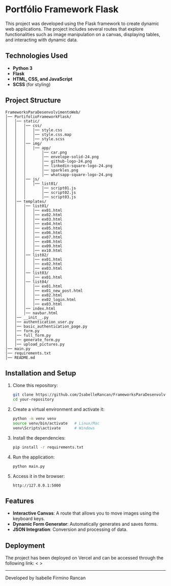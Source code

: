# Portfólio Framework Flask

This project was developed using the Flask framework to create dynamic web applications. The project includes several routes that explore functionalities such as image manipulation on a canvas, displaying tables, and interacting with dynamic data.

## Technologies Used
- **Python 3**
- **Flask**
- **HTML, CSS, and JavaScript**
- **SCSS** (for styling)

## Project Structure

```
FrameworksParaDesenvolvimentoWeb/
│── PortifolioFrameworkFlask/
│   │── static/
│   │   │── css/
│   │   │   │── style.css
│   │   │   │── style.css.map
│   │   │   │── style.scss
│   │   │── img/
│   │   │   │── app/
│   │   │       │── car.png
│   │   │       │── envelope-solid-24.png
│   │   │       │── github-logo-24.png
│   │   │       │── linkedin-square-logo-24.png
│   │   │       │── sparkles.png
│   │   │       │── whatsapp-square-logo-24.png
│   │   │── js/
│   │   │   │── list01/
│   │   │       │── script01.js
│   │   │       │── script02.js
│   │   │       │── script03.js
│   │── templates/
│   │   │── list01/
│   │   │   │── ex01.html
│   │   │   │── ex02.html
│   │   │   │── ex03.html
│   │   │   │── ex04.html
│   │   │   │── ex05.html
│   │   │   │── ex06.html
│   │   │   │── ex07.html
│   │   │   │── ex08.html
│   │   │   │── ex09.html
│   │   │   │── ex10.html
│   │   │── list02/
│   │   │   │── ex01.html
│   │   │   │── ex02.html
│   │   │   │── ex03.html
│   │   │── list03/
│   │   │   │── ex01.html
│   │   │── list04/
│   │   │   │── ex01.html
│   │   │   │── ex01_new_post.html
│   │   │   │── ex02.html
│   │   │   │── ex02_login.html
│   │   │   │── ex03.html
│   │   │── index.html
│   │   │── navbar.html
│   │── __init__.py
│   │── authentication_user.py
│   │── basic_authentication_page.py
│   │── form.py
│   │── full_form.py
│   │── generate_form.py
│   │── upload_pictures.py
│── main.py
│── requirements.txt
│── README.md

```

## Installation and Setup
1. Clone this repository:
   ```bash
   git clone https://github.com/IsabelleRancan/FrameworksParaDesenvolvimentoWeb.git
   cd your-repository
   ```
2. Create a virtual environment and activate it:
   ```bash
   python -m venv venv
   source venv/bin/activate   # Linux/Mac
   venv\Scripts\activate      # Windows
   ```
3. Install the dependencies:
   ```bash
   pip install -r requirements.txt
   ```
4. Run the application:
   ```bash
   python main.py
   ```
5. Access it in the browser:
   ```
   http://127.0.0.1:5000
   ```

## Features
- **Interactive Canvas**: A route that allows you to move images using the keyboard keys.
- **Dynamic Form Generator**: Automatically generates and saves forms.
- **JSON Integration**: Conversion and processing of data.

## Deployment
The project has been deployed on Vercel and can be accessed through the following link: < >

---
Developed by Isabelle Firmino Rancan